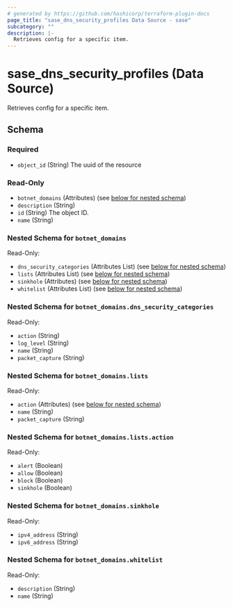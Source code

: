 ```yaml
---
# generated by https://github.com/hashicorp/terraform-plugin-docs
page_title: "sase_dns_security_profiles Data Source - sase"
subcategory: ""
description: |-
  Retrieves config for a specific item.
---
```


# sase_dns_security_profiles (Data Source)

Retrieves config for a specific item.



<!-- schema generated by tfplugindocs -->
## Schema

### Required

- `object_id` (String) The uuid of the resource

### Read-Only

- `botnet_domains` (Attributes) (see [below for nested schema](#nestedatt--botnet_domains))
- `description` (String)
- `id` (String) The object ID.
- `name` (String)

<a id="nestedatt--botnet_domains"></a>
### Nested Schema for `botnet_domains`

Read-Only:

- `dns_security_categories` (Attributes List) (see [below for nested schema](#nestedatt--botnet_domains--dns_security_categories))
- `lists` (Attributes List) (see [below for nested schema](#nestedatt--botnet_domains--lists))
- `sinkhole` (Attributes) (see [below for nested schema](#nestedatt--botnet_domains--sinkhole))
- `whitelist` (Attributes List) (see [below for nested schema](#nestedatt--botnet_domains--whitelist))

<a id="nestedatt--botnet_domains--dns_security_categories"></a>
### Nested Schema for `botnet_domains.dns_security_categories`

Read-Only:

- `action` (String)
- `log_level` (String)
- `name` (String)
- `packet_capture` (String)


<a id="nestedatt--botnet_domains--lists"></a>
### Nested Schema for `botnet_domains.lists`

Read-Only:

- `action` (Attributes) (see [below for nested schema](#nestedatt--botnet_domains--lists--action))
- `name` (String)
- `packet_capture` (String)

<a id="nestedatt--botnet_domains--lists--action"></a>
### Nested Schema for `botnet_domains.lists.action`

Read-Only:

- `alert` (Boolean)
- `allow` (Boolean)
- `block` (Boolean)
- `sinkhole` (Boolean)



<a id="nestedatt--botnet_domains--sinkhole"></a>
### Nested Schema for `botnet_domains.sinkhole`

Read-Only:

- `ipv4_address` (String)
- `ipv6_address` (String)


<a id="nestedatt--botnet_domains--whitelist"></a>
### Nested Schema for `botnet_domains.whitelist`

Read-Only:

- `description` (String)
- `name` (String)


